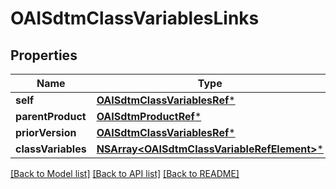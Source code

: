 # OAISdtmClassVariablesLinks

## Properties
Name | Type | Description | Notes
------------ | ------------- | ------------- | -------------
**self** | [**OAISdtmClassVariablesRef***](OAISdtmClassVariablesRef.md) |  | [optional] 
**parentProduct** | [**OAISdtmProductRef***](OAISdtmProductRef.md) |  | [optional] 
**priorVersion** | [**OAISdtmClassVariablesRef***](OAISdtmClassVariablesRef.md) |  | [optional] 
**classVariables** | [**NSArray&lt;OAISdtmClassVariableRefElement&gt;***](OAISdtmClassVariableRefElement.md) |  | [optional] 

[[Back to Model list]](../README.md#documentation-for-models) [[Back to API list]](../README.md#documentation-for-api-endpoints) [[Back to README]](../README.md)


